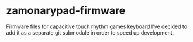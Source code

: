 # zamonarypad-firmware
Firmware files for capacitive touch rhythm games keyboard
I've decided to add it as a separate git submodule in order to speed up development.
